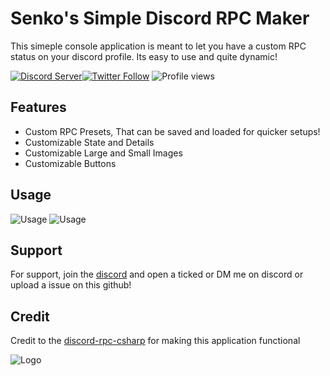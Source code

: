 
# Senko's Simple Discord RPC Maker

This simeple console application is meant to let you have a custom RPC status on your discord profile. Its easy to use and quite dynamic!



[![Discord Server](https://img.shields.io/discord/914575394735284344?color=purple&label=Discord&style=plastic)](https://discord.gg/fxpPgHqwUr)[![Twitter Follow](https://img.shields.io/twitter/follow/SenkoLittle?color=purple&label=Follow%20me%20%40SenkoLittle&style=plastic)](https://twitter.com/intent/follow?original_referer=https%3A%2F%2Fgithub.com%2FItsSenko&screen_name=SenkoLittle)
![Profile views](https://gpvc.arturio.dev/ItsSenko)


## Features

- Custom RPC Presets, That can be saved and loaded for quicker setups!
- Customizable State and Details
- Customizable Large and Small Images
- Customizable Buttons


## Usage

![Usage](https://i.imgur.com/nYfkVpi.gif)
![Usage](https://i.imgur.com/j1iwjxM.png)


## Support

For support, join the [discord](https://discord.gg/fxpPgHqwUr) and open a ticked or DM me on discord or upload a issue on this github!


## Credit

Credit to the [discord-rpc-csharp](https://github.com/Lachee/discord-rpc-csharp) for making this application functional


![Logo](https://imgur.com/7DI9STR.png)

